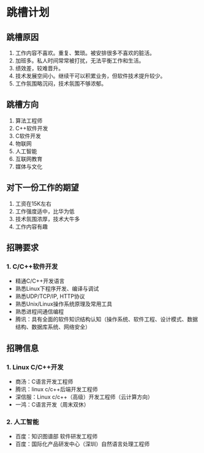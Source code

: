 # 跳槽计划

## 跳槽原因
1. 工作内容不喜欢。重复、繁琐。被安排很多不喜欢的脏活。
2. 加班多。私人时间常常被打扰，无法平衡工作和生活。
3. 绩效差，较难晋升。
4. 技术发展空间小。继续干可以积累业务，但软件技术提升较少。
5. 工作氛围略沉闷，技术氛围不够浓郁。

## 跳槽方向
1. 算法工程师
2. C++软件开发
3. C软件开发
4. 物联网
5. 人工智能
6. 互联网教育
7. 媒体与文化

## 对下一份工作的期望
1. 工资在15K左右
2. 工作强度适中，比华为低
3. 技术氛围浓厚，技术大牛多
4. 工作内容有趣

## 招聘要求

### 1. C/C++软件开发
* 精通C/C++开发语言
* 熟悉Linux下程序开发、编译与调试
* 熟悉UDP/TCP/IP, HTTP协议
* 熟悉Unix/Linux操作系统原理及常用工具
* 熟悉进程间通信编程
* 腾讯：具有全面的软件知识结构认知（操作系统、软件工程、设计模式、数据结构、数据库系统、网络安全）

## 招聘信息

### 1. Linux C/C++开发

* 商汤：C语言开发工程师 
* 腾讯：linux c/c++后端开发工程师 
* 深信服：Linux c/c++（高级）开发工程师（云计算方向）
* 一鸿：C语言开发（周末双休）

### 2. 人工智能
* 百度：知识图谱部 软件研发工程师
* 百度：国际化产品研发中心（深圳）自然语言处理工程师


